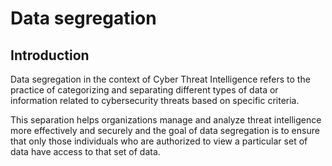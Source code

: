 # Data segregation

## Introduction

Data segregation in the context of Cyber Threat Intelligence refers to the practice of categorizing and separating different types of data or information related to cybersecurity threats based on specific criteria.

This separation helps organizations manage and analyze threat intelligence more effectively and securely and the goal of data segregation is to ensure that only those individuals who are authorized to view a particular set of data have access to that set of data.

